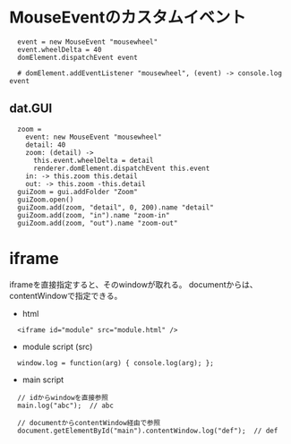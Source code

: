 # MouseEventのカスタムイベント
```
  event = new MouseEvent "mousewheel"
  event.wheelDelta = 40
  domElement.dispatchEvent event

  # domElement.addEventListener "mousewheel", (event) -> console.log event
```

## dat.GUI
```
  zoom =
    event: new MouseEvent "mousewheel"
    detail: 40
    zoom: (detail) ->
      this.event.wheelDelta = detail
      renderer.domElement.dispatchEvent this.event
    in: -> this.zoom this.detail
    out: -> this.zoom -this.detail
  guiZoom = gui.addFolder "Zoom"
  guiZoom.open()
  guiZoom.add(zoom, "detail", 0, 200).name "detail"
  guiZoom.add(zoom, "in").name "zoom-in"
  guiZoom.add(zoom, "out").name "zoom-out"
```

# iframe
iframeを直接指定すると、そのwindowが取れる。
documentからは、contentWindowで指定できる。
- html
```
  <iframe id="module" src="module.html" />
```
- module script (src)
```
  window.log = function(arg) { console.log(arg); };
```
- main script
```
  // idからwindowを直接参照
  main.log("abc");  // abc

  // documentからcontentWindow経由で参照
  document.getElementById("main").contentWindow.log("def");  // def
```
